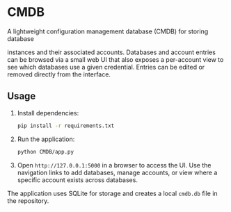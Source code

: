 # CMDB

A lightweight configuration management database (CMDB) for storing database

instances and their associated accounts. Databases and account entries can be
browsed via a small web UI that also exposes a per-account view to see which
databases use a given credential. Entries can be edited or removed directly
from the interface.


## Usage

1. Install dependencies:
   ```bash
   pip install -r requirements.txt
   ```
2. Run the application:
   ```bash
   python CMDB/app.py
   ```

3. Open `http://127.0.0.1:5000` in a browser to access the UI. Use the navigation
   links to add databases, manage accounts, or view where a specific account
   exists across databases.

The application uses SQLite for storage and creates a local `cmdb.db` file in the
repository.

